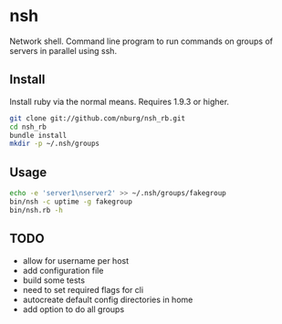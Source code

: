 # nsh
Network shell. Command line program to run commands on groups of servers in parallel using ssh.

## Install
Install ruby via the normal means. Requires 1.9.3 or higher.
```bash
git clone git://github.com/nburg/nsh_rb.git
cd nsh_rb
bundle install
mkdir -p ~/.nsh/groups
```

## Usage
```bash
echo -e 'server1\nserver2' >> ~/.nsh/groups/fakegroup
bin/nsh -c uptime -g fakegroup
bin/nsh.rb -h
```

## TODO
+ allow for username per host
+ add configuration file
+ build some tests
+ need to set required flags for cli
+ autocreate default config directories in home
+ add option to do all groups
